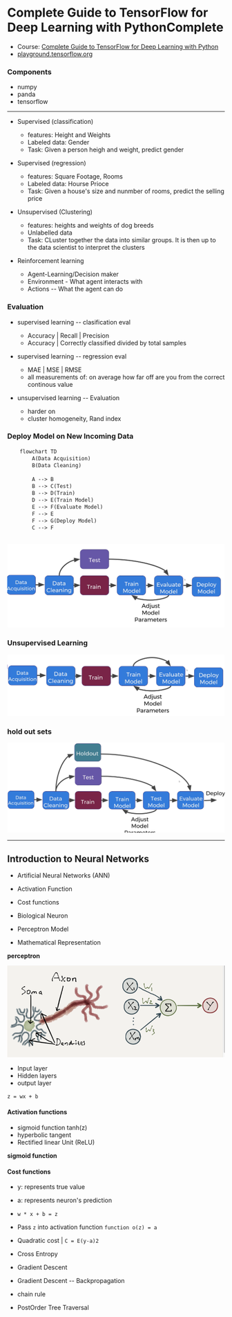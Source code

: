 Complete Guide to TensorFlow for Deep Learning with PythonComplete
==================================================================


* Course: [Complete Guide to TensorFlow for Deep Learning with Python](https://www.udemy.com/course/complete-guide-to-tensorflow-for-deep-learning-with-python)
* [playground.tensorflow.org](https://playground.tensorflow.org/)


### Components

* numpy
* panda
* tensorflow


---



* Supervised (classification)
    * features: Height and Weights
    * Labeled data: Gender
    * Task: Given a person heigh and weight, predict gender

* Supervised (regression)
    * features: Square Footage, Rooms
    * Labeled data: Hourse Prioce
    * Task: Given a house's size and nunmber of rooms, predict the selling price

* Unsupervised (Clustering)
    * features: heights and weights of dog breeds
    * Unlabelled data
    * Task: CLuster together the data into similar groups. It is then up to the data scientist to interpret the clusters

* Reinforcement learning
    * Agent-Learning/Decision maker
    * Environment - What agent interacts with
    * Actions -- What the agent can do

### Evaluation

* supervised learning -- clasification eval
    * Accuracy | Recall | Precision
    * Accuracy | Correctly classified divided by total samples

* supervised learning -- regression eval
    * MAE | MSE | RMSE
    * all measurements of: on average how far off are you from the correct continous value

* unsupervised learning -- Evaluation
    * harder on 
    * cluster homogeneity, Rand index

### Deploy Model on New Incoming Data


```mermaid
    flowchart TD
        A(Data Acquisition) 
        B(Data Cleaning)

        A --> B
        B --> C(Test)
        B --> D(Train)
        D --> E(Train Model)
        E --> F(Evaluate Model)
        F --> E
        F --> G(Deploy Model)
        C --> F
    
```
![Deploy Model on New Incoming Data](image.png)

### Unsupervised Learning

![Unsupervised Learning](image-1.png)

### hold out sets

![hold out sets](image-2.png)


---


Introduction to Neural Networks
-------------------------------

* Artificial Neural Networks (ANN)
* Activation Function
* Cost functions

* Biological Neuron
* Perceptron Model
* Mathematical Representation



**perceptron**

![perceptron](image-3.png)


* Input layer 
* Hidden layers
* output layer

```bash
z = wx + b
```

#### Activation functions

* sigmoid function tanh(z)
* hyperbolic tangent
* Rectified linear Unit (ReLU)

**sigmoid function**

#### Cost functions

* y: represents true value
* a: represents neuron's prediction

* `w * x + b = z`
* Pass `z` into activation function `function o(z) = a`

* Quadratic cost | `C = E(y-a)2`
* Cross Entropy
* Gradient Descent
* Gradient Descent -- Backpropagation

* chain rule

* PostOrder Tree Traversal
